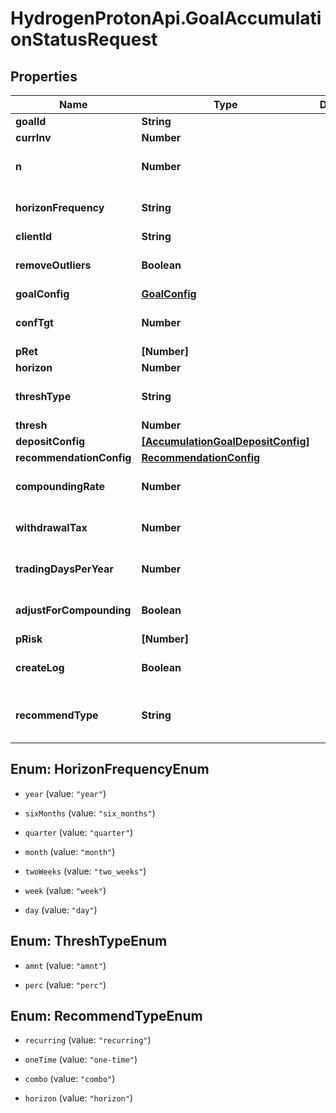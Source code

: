 # HydrogenProtonApi.GoalAccumulationStatusRequest

## Properties
Name | Type | Description | Notes
------------ | ------------- | ------------- | -------------
**goalId** | **String** |  | [optional] 
**currInv** | **Number** |  | [optional] 
**n** | **Number** |  | [optional] [default to 1000]
**horizonFrequency** | **String** |  | [optional] [default to 'year']
**clientId** | **String** |  | [optional] 
**removeOutliers** | **Boolean** |  | [optional] [default to true]
**goalConfig** | [**GoalConfig**](GoalConfig.md) |  | [optional] 
**confTgt** | **Number** |  | [optional] [default to 0.9]
**pRet** | **[Number]** |  | 
**horizon** | **Number** |  | [optional] 
**threshType** | **String** |  | [optional] [default to 'perc']
**thresh** | **Number** |  | [optional] 
**depositConfig** | [**[AccumulationGoalDepositConfig]**](AccumulationGoalDepositConfig.md) |  | [optional] 
**recommendationConfig** | [**RecommendationConfig**](RecommendationConfig.md) |  | [optional] 
**compoundingRate** | **Number** |  | [optional] [default to 0.0]
**withdrawalTax** | **Number** |  | [optional] [default to 0.0]
**tradingDaysPerYear** | **Number** |  | [optional] [default to 252]
**adjustForCompounding** | **Boolean** |  | [optional] [default to false]
**pRisk** | **[Number]** |  | 
**createLog** | **Boolean** |  | [optional] [default to false]
**recommendType** | **String** |  | [optional] [default to 'horizon']


<a name="HorizonFrequencyEnum"></a>
## Enum: HorizonFrequencyEnum


* `year` (value: `"year"`)

* `sixMonths` (value: `"six_months"`)

* `quarter` (value: `"quarter"`)

* `month` (value: `"month"`)

* `twoWeeks` (value: `"two_weeks"`)

* `week` (value: `"week"`)

* `day` (value: `"day"`)




<a name="ThreshTypeEnum"></a>
## Enum: ThreshTypeEnum


* `amnt` (value: `"amnt"`)

* `perc` (value: `"perc"`)




<a name="RecommendTypeEnum"></a>
## Enum: RecommendTypeEnum


* `recurring` (value: `"recurring"`)

* `oneTime` (value: `"one-time"`)

* `combo` (value: `"combo"`)

* `horizon` (value: `"horizon"`)




